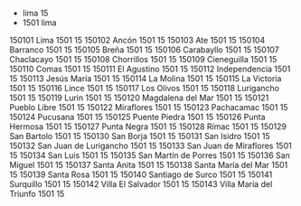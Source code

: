 - lima 15
- 1501 lima

150101 Lima 1501 15
150102 Ancón 1501 15
150103 Ate 1501 15
150104 Barranco 1501 15
150105 Breña 1501 15
150106 Carabayllo 1501 15
150107 Chaclacayo 1501 15
150108 Chorrillos 1501 15
150109 Cieneguilla 1501 15
150110 Comas 1501 15
150111 El Agustino 1501 15
150112 Independencia 1501 15
150113 Jesús María 1501 15
150114 La Molina 1501 15
150115 La Victoria 1501 15
150116 Lince 1501 15
150117 Los Olivos 1501 15
150118 Lurigancho 1501 15
150119 Lurin 1501 15
150120 Magdalena del Mar 1501 15
150121 Pueblo Libre 1501 15
150122 Miraflores 1501 15
150123 Pachacamac 1501 15
150124 Pucusana 1501 15
150125 Puente Piedra 1501 15
150126 Punta Hermosa 1501 15
150127 Punta Negra 1501 15
150128 Rímac 1501 15
150129 San Bartolo 1501 15
150130 San Borja 1501 15
150131 San Isidro 1501 15
150132 San Juan de Lurigancho 1501 15
150133 San Juan de Miraflores 1501 15
150134 San Luis 1501 15
150135 San Martín de Porres 1501 15
150136 San Miguel 1501 15
150137 Santa Anita 1501 15
150138 Santa María del Mar 1501 15
150139 Santa Rosa 1501 15
150140 Santiago de Surco 1501 15
150141 Surquillo 1501 15
150142 Villa El Salvador 1501 15
150143 Villa María del Triunfo 1501 15
